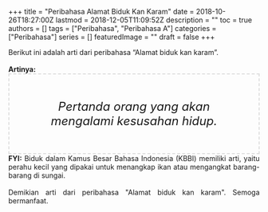 +++
title = "Peribahasa Alamat Biduk Kan Karam"
date = 2018-10-26T18:27:00Z
lastmod = 2018-12-05T11:09:52Z
description = ""
toc = true
authors = []
tags = ["Peribahasa", "Peribahasa A"]
categories = ["Peribahasa"]
series = []
featuredImage = ""
draft = false
+++

<div dir="ltr" style="text-align: left;" trbidi="on"><div style="text-align: justify;">Berikut ini adalah arti dari peribahasa “Alamat biduk kan karam”.</div><br /><div style="text-align: justify;"><b>Artinya:</b></div><div style="border: 2px dashed #ddd; font-size: 24px; height: auto; margin: 0 auto; padding: 50px; text-align: center; width: auto;"><i>Pertanda orang yang akan mengalami kesusahan hidup.</i></div><div style="text-align: justify;"><b>FYI:</b> Biduk dalam Kamus Besar Bahasa Indonesia (KBBI) memiliki arti, yaitu perahu kecil yang dipakai untuk menangkap ikan atau mengangkat barang-barang di sungai.<br /><br /></div><div style="text-align: justify;">Demikian arti dari peribahasa "Alamat biduk kan karam". Semoga bermanfaat.</div></div>
